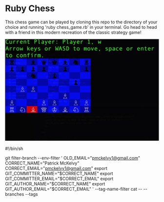 # Ruby Chess

This chess game can be played by cloning this repo to the directory of your choice and running 'ruby chess_game.rb' in your terminal.  Go head to head with a friend in this modern recreation of the classic strategy game!

![chess-screenshot](chess-screenshot.jpg)


#!/bin/sh

git filter-branch --env-filter '
OLD_EMAIL="pmckelvy1@gmail.com"
CORRECT_NAME="Patrick McKelvy"
CORRECT_EMAIL="pmckelvy1@gmail.com"
    export GIT_COMMITTER_NAME="$CORRECT_NAME"
    export GIT_COMMITTER_EMAIL="$CORRECT_EMAIL"
    export GIT_AUTHOR_NAME="$CORRECT_NAME"
    export GIT_AUTHOR_EMAIL="$CORRECT_EMAIL"
' --tag-name-filter cat -- --branches --tags
